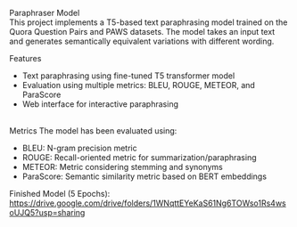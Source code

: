 Paraphraser Model <br>
This project implements a T5-based text paraphrasing model trained on the Quora Question Pairs and PAWS datasets. The model takes an input text and generates semantically equivalent variations with different wording.

Features
- Text paraphrasing using fine-tuned T5 transformer model
- Evaluation using multiple metrics: BLEU, ROUGE, METEOR, and ParaScore
- Web interface for interactive paraphrasing

<br>
Metrics
The model has been evaluated using:

- BLEU: N-gram precision metric
- ROUGE: Recall-oriented metric for summarization/paraphrasing
- METEOR: Metric considering stemming and synonyms
- ParaScore: Semantic similarity metric based on BERT embeddings

Finished Model (5 Epochs):
https://drive.google.com/drive/folders/1WNqttEYeKaS61Ng6TOWso1Rs4wsoUJQ5?usp=sharing
